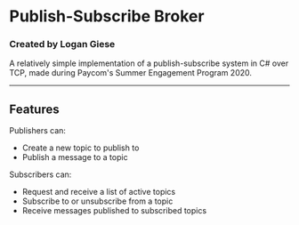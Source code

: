 # Publish-Subscribe Broker
### Created by Logan Giese
A relatively simple implementation of a publish-subscribe system in C# over TCP, made during Paycom's Summer Engagement Program 2020.

----
## Features
Publishers can:
* Create a new topic to publish to
* Publish a message to a topic

Subscribers can:
* Request and receive a list of active topics
* Subscribe to or unsubscribe from a topic
* Receive messages published to subscribed topics
